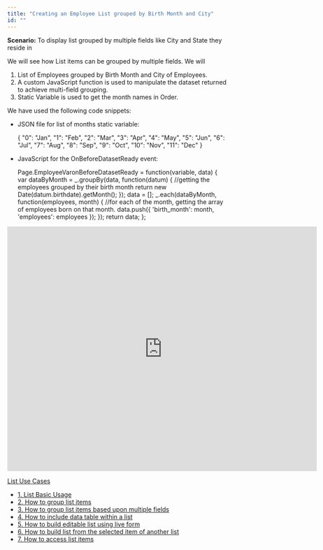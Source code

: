 ```yaml
---
title: "Creating an Employee List grouped by Birth Month and City"
id: ""
---
```


**Scenario:** To display list grouped by multiple fields like City and State they reside in

We will see how List items can be grouped by multiple fields. We will

1. List of Employees grouped by Birth Month and City of Employees.
2. A custom JavaScript function is used to manipulate the dataset returned to achieve multi-field grouping.
3. Static Variable is used to get the month names in Order.

We have used the following code snippets:

- JSON file for list of months static variable:
    
     {
      "0": "Jan",
      "1": "Feb",
      "2": "Mar",
      "3": "Apr",
      "4": "May",
      "5": "Jun",
      "6": "Jul",
      "7": "Aug",
      "8": "Sep",
      "9": "Oct",
      "10": "Nov",
      "11": "Dec"
    }
    
- JavaScript for the OnBeforeDatasetReady event:
    
    Page.EmployeeVaronBeforeDatasetReady = function(variable, data) {
        var dataByMonth = \_.groupBy(data, function(datum) { 
            //getting the employees grouped by their birth month
            return new Date(datum.birthdate).getMonth();
        });
        data = \[\];
        \_.each(dataByMonth, function(employees, month) { 
            //for each of the month, getting the array of employees born on that month.
            data.push({
                'birth\_month': month,
                'employees': employees
            });
        });
        return data;
    };
    

<iframe width="708" height="560" src="https://docs.google.com/presentation/d/e/2PACX-1vTCOvaDgtmU4GWwiKhikpdkcNu9yU7m4U5LB55zS7TPGazFcpVYFkOrLuMh8WijzKM5zODgHrM09Y56/embed?start=false&amp;loop=false&amp;delayms=3000" frameborder="0" allowfullscreen="allowfullscreen" mozallowfullscreen="mozallowfullscreen" webkitallowfullscreen="webkitallowfullscreen"></iframe>

[List Use Cases](/learn/app-development/widgets/datalive/list/list-use-cases/)

- [1\. List Basic Usage](/learn/app-development/widgets/datalive/list/list-basic-usage/)
- [2\. How to group list items](/learn/how-tos/list-grouped/)
- [3\. How to group list items based upon multiple fields](/learn/how-tos/list-multi-grouped/)
- [4\. How to include data table within a list](/learn/how-tos/list-data-table/)
- [5\. How to build editable list using live form](/learn/how-tos/building-editable-list/)
- [6\. How to build list from the selected item of another list](/learn/how-tos/building-cascading-lists/)
- [7\. How to access list items](/learn/how-tos/list-item-access/)
